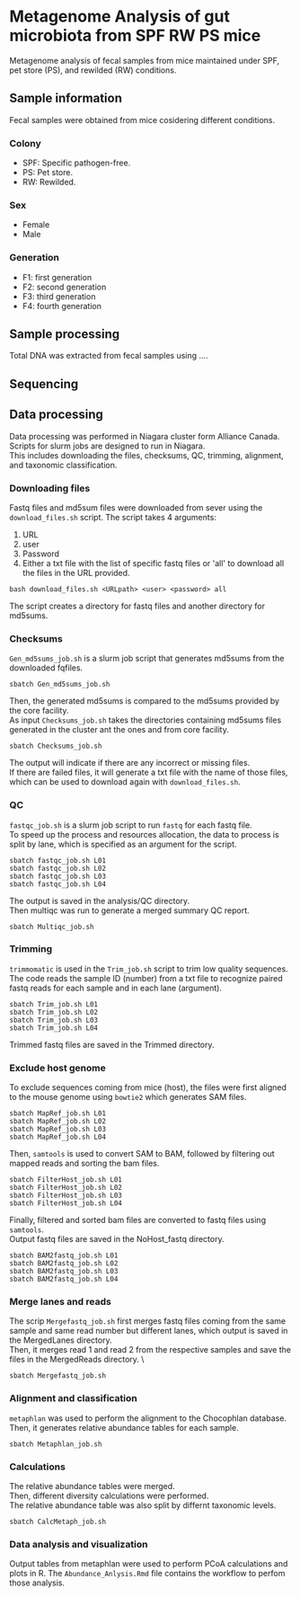 # Metagenome Analysis of gut microbiota from SPF RW PS mice
Metagenome analysis of fecal samples from mice maintained under SPF, pet store (PS), and rewilded (RW) conditions.

## Sample information
Fecal samples were obtained from mice cosidering different conditions.

### Colony
- SPF: Specific pathogen-free.
- PS: Pet store.
- RW: Rewilded.

### Sex
- Female
- Male

### Generation
- F1: first generation
- F2: second generation
- F3: third generation
- F4: fourth generation

## Sample processing
Total DNA was extracted from fecal samples using ....

## Sequencing

## Data processing
Data processing was performed in Niagara cluster form Alliance Canada. \
Scripts for slurm jobs are designed to run in Niagara. \
This includes downloading the files, checksums, QC, trimming, alignment, and taxonomic classification.

### Downloading files
Fastq files and md5sum files were downloaded from sever using the `download_files.sh` script.
The script takes 4 arguments:
1. URL
2. user
3. Password
4. Either a txt file with the list of specific fastq files or 'all' to download all the files in the URL provided.
```
bash download_files.sh <URLpath> <user> <password> all
```
The script creates a directory for fastq files and another directory for md5sums.

### Checksums
`Gen_md5sums_job.sh` is a slurm job script that generates md5sums from the downloaded fqfiles.
```
sbatch Gen_md5sums_job.sh
```
Then, the generated md5sums is compared to the md5sums provided by the core facility. \
As input `Checksums_job.sh` takes the directories containing md5sums files generated in the cluster ant the ones and from core facility.
```
sbatch Checksums_job.sh
```
The output will indicate if there are any incorrect or missing files. \
If there are failed files, it will generate a txt file with the name of those files, which can be used to download again with `download_files.sh`.

### QC
`fastqc_job.sh` is a slurm job script to run `fastq` for each fastq file. \
To speed up the process and resources allocation, the data to process is split by lane, which is specified as an argument for the script.
```
sbatch fastqc_job.sh L01
sbatch fastqc_job.sh L02
sbatch fastqc_job.sh L03
sbatch fastqc_job.sh L04
```
The output is saved in the analysis/QC directory. \
Then multiqc was run to generate a merged summary QC report.
```
sbatch Multiqc_job.sh
```

### Trimming
`trimmomatic` is used in the `Trim_job.sh` script to trim low quality sequences. \
The code reads the sample ID (number) from a txt file to recognize paired fastq reads for each sample and in each lane (argument).
```
sbatch Trim_job.sh L01
sbatch Trim_job.sh L02
sbatch Trim_job.sh L03
sbatch Trim_job.sh L04
```
Trimmed fastq files are saved in the Trimmed directory.

### Exclude host genome
To exclude sequences coming from mice (host), the files were first aligned to the mouse genome using `bowtie2` which generates SAM files.
```
sbatch MapRef_job.sh L01
sbatch MapRef_job.sh L02
sbatch MapRef_job.sh L03
sbatch MapRef_job.sh L04
```
Then, `samtools` is used to convert SAM to BAM, followed by filtering out mapped reads and sorting the bam files.
```
sbatch FilterHost_job.sh L01
sbatch FilterHost_job.sh L02
sbatch FilterHost_job.sh L03
sbatch FilterHost_job.sh L04
```
Finally, filtered and sorted bam files are converted to fastq files using `samtools`. \
Output fastq files are saved in the NoHost_fastq directory.
```
sbatch BAM2fastq_job.sh L01
sbatch BAM2fastq_job.sh L02
sbatch BAM2fastq_job.sh L03
sbatch BAM2fastq_job.sh L04
```

### Merge lanes and reads
The scrip `Mergefastq_job.sh` first merges fastq files coming from the same sample and same read number but different lanes, which output is saved in the MergedLanes directory. \
Then, it merges read 1 and read 2 from the respective samples and save the files in the MergedReads directory. \
```
sbatch Mergefastq_job.sh
```

### Alignment and classification
`metaphlan` was used to perform the alignment to the Chocophlan database. \
Then, it generates relative abundance tables for each sample.
```
sbatch Metaphlan_job.sh
```

### Calculations
The relative abundance tables were merged. \
Then, different diversity calculations were performed. \
The relative abundance table was also split by differnt taxonomic levels.
```
sbatch CalcMetaph_job.sh
```

### Data analysis and visualization
Output tables from metaphlan were used to perform PCoA calculations and plots in R.
The `Abundance_Anlysis.Rmd` file contains the workflow to perfom those analysis.
